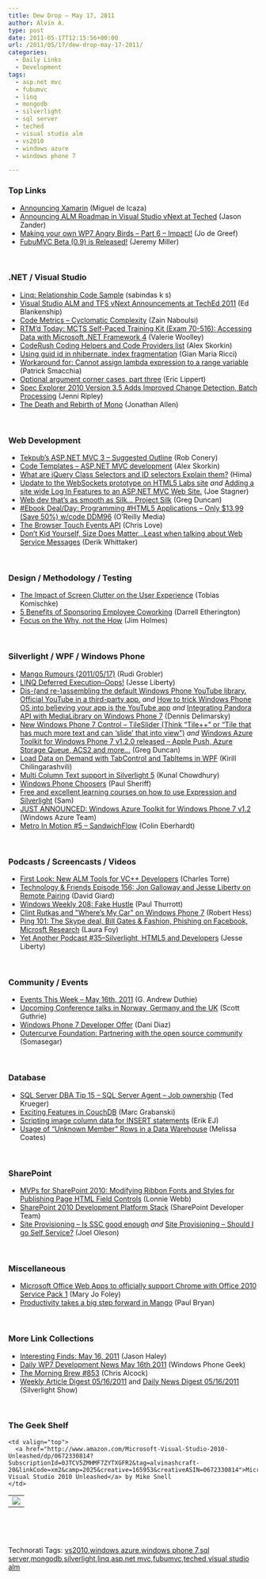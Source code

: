 ```yaml
---
title: Dew Drop – May 17, 2011
author: Alvin A.
type: post
date: 2011-05-17T12:15:56+00:00
url: /2011/05/17/dew-drop-may-17-2011/
categories:
  - Daily Links
  - Development
tags:
  - asp.net mvc
  - fubumvc
  - linq
  - mongodb
  - silverlight
  - sql server
  - teched
  - visual studio alm
  - vs2010
  - windows azure
  - windows phone 7

---
```

### <a name="top"></a>Top Links

  * [Announcing Xamarin][1] (Miguel de Icaza)
  * [Announcing ALM Roadmap in Visual Studio vNext at Teched][2] (Jason Zander)
  * [Making your own WP7 Angry Birds – Part 6 – Impact!][3] (Jo de Greef)
  * [FubuMVC Beta (0.9) is Released!][4] (Jeremy Miller)

&#160;

### <a name="dotnet"></a>.NET / Visual Studio

  * [Linq: Relationship Code Sample][5] (sabindas k s)
  * [Visual Studio ALM and TFS vNext Announcements at TechEd 2011][6] (Ed Blankenship)
  * [Code Metrics – Cyclomatic Complexity][7] (Zain Naboulsi)
  * [RTM’d Today: MCTS Self-Paced Training Kit (Exam 70-516): Accessing Data with Microsoft .NET Framework 4][8] (Valerie Woolley)
  * [CodeRush Coding Helpers and Code Providers list][9] (Alex Skorkin)
  * [Using guid id in nhibernate, index fragmentation][10] (Gian Maria Ricci)
  * [Workaround for: Cannot assign lambda expression to a range variable][11] (Patrick Smacchia)
  * [Optional argument corner cases, part three][12] (Eric Lippert)
  * [Spec Explorer 2010 Version 3.5 Adds Improved Change Detection, Batch Processing][13] (Jenni Ripley)
  * [The Death and Rebirth of Mono][14] (Jonathan Allen)

&#160;

### <a name="web"></a>Web Development

  * [Tekpub&#8217;s ASP.NET MVC 3 &#8211; Suggested Outline][15] (Rob Conery)
  * [Code Templates – ASP.NET MVC development][16] (Alex Skorkin)
  * [What are jQuery Class Selectors and ID selectors Explain them?][17] (Hima)
  * [Update to the WebSockets prototype on HTML5 Labs site][18] _and_ [Adding a site wide Log In Features to an ASP.NET MVC Web Site.][19] (Joe Stagner)
  * [Web dev that&#8217;s as smooth as Silk&#8230; Project Silk][20] (Greg Duncan)
  * [#Ebook Deal/Day: Programming #HTML5 Applications &#8211; Only $13.99 (Save 50%) w/code DDM96][21] (O&#8217;Reilly Media)
  * [The Browser Touch Events API][22] (Chris Love)
  * [Don’t Kid Yourself, Size Does Matter…Least when talking about Web Service Messages][23] (Derik Whittaker)

&#160;

### <a name="design"></a>Design / Methodology / Testing

  * [The Impact of Screen Clutter on the User Experience][24] (Tobias Komischke)
  * [5 Benefits of Sponsoring Employee Coworking][25] (Darrell Etherington)
  * [Focus on the Why, not the How][26] (Jim Holmes)

&#160;

### <a name="silverlight"></a>Silverlight / WPF / Windows Phone

  * [Mango Rumours (2011/05/17)][27] (Rudi Grobler)
  * [LINQ Deferred Execution–Oops!][28] (Jesse Liberty)
  * [Dis-(and re-)assembling the default Windows Phone YouTube library. Official YouTube in a third-party app.][29] _and_ [How to trick Windows Phone OS into believing your app is the YouTube app][30] _and_ [Integrating Pandora API with MediaLibrary on Windows Phone 7][31] (Dennis Delimarsky)
  * [New Windows Phone 7 Control &#8211; TileSlider (Think “Tile++” or “Tile that has much more text and can ‘slide’ that into view”)][32] _and_ [Windows Azure Toolkit for Windows Phone 7 v1.2.0 released &#8211; Apple Push, Azure Storage Queue, ACS2 and more…][33] (Greg Duncan)
  * [Load Data on Demand with TabControl and TabItems in WPF][34] (Kirill Chilingarashvili)
  * [Multi Column Text support in Silverlight 5][35] (Kunal Chowdhury)
  * [Windows Phone Choosers][36] (Paul Sheriff)
  * [Free and excellent learning courses on how to use Expression and Silverlight][37] (Sam)
  * [JUST ANNOUNCED: Windows Azure Toolkit for Windows Phone 7 v1.2][38] (Windows Azure Team)
  * [Metro In Motion #5 – SandwichFlow][39] (Colin Eberhardt)

&#160;

### <a name="podcasts"></a>Podcasts / Screencasts / Videos

  * [First Look: New ALM Tools for VC++ Developers][40] (Charles Torre)
  * <a href="http://feedproxy.google.com/~r/TechnologyAndFriends/~3/_uujRKqU5fg/tf156.aspx" target="_blank">Technology & Friends Episode 156: Jon Galloway and Jesse Liberty on Remote Pairing</a> (David Giard)
  * [Windows Weekly 208: Fake Hustle][41] (Paul Thurrott)
  * [Clint Rutkas and "Where&#8217;s My Car" on Windows Phone 7][42] (Robert Hess)
  * [Ping 101: The Skype deal, Bill Gates & Fashion, Phishing on Facebook, Microsft Research][43] (Laura Foy)
  * [Yet Another Podcast #35–Silverlight, HTML5 and Developers][44] (Jesse Liberty)

&#160;

### <a name="events"></a>Community / Events

  * [Events This Week – May 16th, 2011][45] (G. Andrew Duthie)
  * [Upcoming Conference talks in Norway, Germany and the UK][46] (Scott Guthrie)
  * [Windows Phone 7 Developer Offer][47] (Dani Diaz)
  * [Outercurve Foundation: Partnering with the open source community][48] (Somasegar)

&#160;

### <a name="db"></a>Database

  * [SQL Server DBA Tip 15 – SQL Server Agent – Job ownership][49] (Ted Krueger)
  * [Exciting Features in CouchDB][50] (Marc Grabanski)
  * [Scripting image column data for INSERT statements][51] (Erik EJ)
  * [Usage of “Unknown Member” Rows in a Data Warehouse][52] (Melissa Coates)

&#160;

### <a name="sp"></a>SharePoint

  * [MVPs for SharePoint 2010: Modifying Ribbon Fonts and Styles for Publishing Page HTML Field Controls][53] (Lonnie Webb)
  * [SharePoint 2010 Development Platform Stack][54] (SharePoint Developer Team)
  * [Site Provisioning – Is SSC good enough][55] _and_ [Site Provisioning – Should I go Self Service?][56] (Joel Oleson)

&#160;

### <a name="misc"></a>Miscellaneous

  * [Microsoft Office Web Apps to officially support Chrome with Office 2010 Service Pack 1][57] (Mary Jo Foley)
  * [Productivity takes a big step forward in Mango][58] (Paul Bryan)

&#160;

### <a name="links"></a>More Link Collections

  * [Interesting Finds: May 16, 2011][59] (Jason Haley)
  * [Daily WP7 Development News May 16th 2011][60] (Windows Phone Geek)
  * [The Morning Brew #853][61] (Chris Alcock)
  * [Weekly Article Digest 05/16/2011][62] and [Daily News Digest 05/16/2011][63] (Silverlight Show)

&#160;

### <a name="shelf"></a>The Geek Shelf

<table border="0" cellspacing="0" cellpadding="0">
  <tr>
    <td>
      <img data-recalc-dims="1" decoding="async" src="https://i0.wp.com/ecx.images-amazon.com/images/I/41laGLaH1mL._SL160_.jpg?w=660" />
    </td>
    
    <td valign="top">
      <a href="http://www.amazon.com/Microsoft-Visual-Studio-2010-Unleashed/dp/0672330814?SubscriptionId=0JTCV5ZMHMF7ZYTXGFR2&tag=alvinashcraft-20&linkCode=xm2&camp=2025&creative=165953&creativeASIN=0672330814">Microsoft Visual Studio 2010 Unleashed</a> by Mike Snell
    </td>
  </tr>
</table>

&#160;

<div style="padding-bottom: 0px; margin: 0px; padding-left: 0px; padding-right: 0px; display: inline; float: none; padding-top: 0px" id="scid:C16BAC14-9A3D-4c50-9394-FBFEF7A93539:2610f56e-1741-4663-a5ee-994714775401" class="wlWriterEditableSmartContent">
  <!--dotnetkickit-->
</div>

&#160;

<div style="padding-bottom: 0px; margin: 0px; padding-left: 0px; padding-right: 0px; display: inline; float: none; padding-top: 0px" id="scid:0767317B-992E-4b12-91E0-4F059A8CECA8:40f02ec0-a8f9-4981-b776-1473be4263ad" class="wlWriterEditableSmartContent">
  Technorati Tags: <a href="http://technorati.com/tags/vs2010" rel="tag">vs2010</a>,<a href="http://technorati.com/tags/windows+azure" rel="tag">windows azure</a>,<a href="http://technorati.com/tags/windows+phone+7" rel="tag">windows phone 7</a>,<a href="http://technorati.com/tags/sql+server" rel="tag">sql server</a>,<a href="http://technorati.com/tags/mongodb" rel="tag">mongodb</a>,<a href="http://technorati.com/tags/silverlight" rel="tag">silverlight</a>,<a href="http://technorati.com/tags/linq" rel="tag">linq</a>,<a href="http://technorati.com/tags/asp.net+mvc" rel="tag">asp.net mvc</a>,<a href="http://technorati.com/tags/fubumvc" rel="tag">fubumvc</a>,<a href="http://technorati.com/tags/teched" rel="tag">teched</a>,<a href="http://technorati.com/tags/visual+studio+alm" rel="tag">visual studio alm</a>
</div>

 [1]: http://tirania.org/blog/archive/2011/May-16.html
 [2]: http://blogs.msdn.com/b/jasonz/archive/2011/05/16/announcing-alm-roadmap-in-visual-studio-vnext-at-teched.aspx
 [3]: http://jodegreef.wordpress.com/2011/05/16/make-your-own-angry-birds-for-wp7-part-6-impact/
 [4]: http://feedproxy.google.com/~r/CodeBetter/~3/_mIKmBm21og/
 [5]: http://www.codeproject.com/KB/linq/LinqRelationshipCode.aspx
 [6]: http://feedproxy.google.com/~r/EdSquared/~3/ffdFu-fpd3U/Visual+Studio+ALM+And+TFS+VNext+Announcements+At+TechEd+2011.aspx
 [7]: http://feedproxy.google.com/~r/zainnab/~3/azmUbIOOO8c/code-metrics-cyclomatic-complexity.aspx
 [8]: http://blogs.msdn.com/b/microsoft_press/archive/2011/05/16/rtm-d-today-mcts-self-paced-training-kit-exam-70-516-accessing-data-with-microsoft-net-framework-4.aspx
 [9]: http://www.skorkin.com/2011/05/coderush-coding-helpers-and-code-providers-list/
 [10]: http://feedproxy.google.com/~r/AlkampferEng/~3/409stblyk9A/
 [11]: http://feedproxy.google.com/~r/CodeBetter/~3/NPKIjb3DPos/
 [12]: http://blogs.msdn.com/b/ericlippert/archive/2011/05/16/optional-argument-corner-cases-part-three.aspx
 [13]: http://www.infoq.com/news/2011/05/Spec-Explorer-35
 [14]: http://www.infoq.com/news/2011/05/Mono-II
 [15]: http://feedproxy.google.com/~r/wekeroad/EeKc/~3/cm0V93jVHII/5550094720
 [16]: http://www.skorkin.com/2011/05/code-templates-asp-net-mvc-development/
 [17]: http://beyondrelational.com/blogs/hima/archive/2011/05/16/what-are-jquery-class-selectors-and-id-selectors-explain-them.aspx
 [18]: http://feedproxy.google.com/~r/MSJoe/~3/QjTSbRR1zBo/
 [19]: http://feedproxy.google.com/~r/MSJoe/~3/G19Hthk-Syo/
 [20]: http://channel9.msdn.com/coding4fun/blog/Web-dev-thats-as-smooth-as-Silk-Project-Silk
 [21]: http://feeds.oreilly.com/~r/oreilly/news/~3/anI0v1i19Bw/
 [22]: http://professionalaspnet.com/archive/2011/05/16/The-Browser-Touch-Events-API.aspx
 [23]: http://feedproxy.google.com/~r/Devlicious/~3/C5li6SkPjkQ/don-t-kid-yourself-size-does-matter-least-when-talking-about-web-service-messages.aspx
 [24]: http://blogs.infragistics.com/blogs/ux/archive/2011/05/16/the-impact-of-screen-clutter-on-the-user-experience.aspx
 [25]: http://gigaom.com/collaboration/5-benefits-of-sponsoring-employee-coworking/
 [26]: http://frazzleddad.blogspot.com/2011/05/focus-on-why-not-how.html
 [27]: http://feedproxy.google.com/~r/RudiGroblerInTheCloud/~3/AXHg2ONcyYQ/mango-rumours-2011-05-17
 [28]: http://feedproxy.google.com/~r/JesseLiberty-SilverlightGeek/~3/1o_7icKFoi8/
 [29]: http://dennisdel.com/?p=755
 [30]: http://dennisdel.com/?p=772
 [31]: http://feeds.dzone.com/~r/zones/css/~3/4KMTkrtARLY/integrating-pandora-api
 [32]: http://coolthingoftheday.blogspot.com/2011/05/new-windows-phone-7-control-tileslider.html
 [33]: http://coolthingoftheday.blogspot.com/2011/05/windows-azure-toolkit-for-windows-phone.html
 [34]: http://feedproxy.google.com/~r/DevArchive/~3/H7xWenArPgA/load-on-demand-with-tabcontrol-and.html
 [35]: http://feedproxy.google.com/~r/kunal2383/~3/_rD5tQqPY8s/multi-column-text-support-in.html
 [36]: http://feedproxy.google.com/~r/PaulSheriffsOuterCircleBlog/~3/t1mK3RQyz1A/windows-phone-choosers.aspx
 [37]: http://blogs.msdn.com/b/silverlightgames/archive/2011/05/16/free-and-excellent-learning-courses-on-how-to-use-expression-and-silverlight.aspx
 [38]: http://blogs.msdn.com/b/windowsazure/archive/2011/05/16/just-announced-windows-azure-toolkit-for-windows-phone-7.aspx
 [39]: http://www.scottlogic.co.uk/blog/colin/2011/05/metro-in-motion-5-sandwichflow/
 [40]: http://channel9.msdn.com/posts/C-ALM--Architecture-Tools-and-Unit-Testing-for-Visual-C-Developers
 [41]: http://www.winsupersite.com/article/podcast-2/windows-weekly-208-fake-hustle-136140
 [42]: http://channel9.msdn.com/Shows/The+Knowledge+Chamber/Clint-Rutkas-and-Wheres-My-Car-on-Windows-Phone-7
 [43]: http://channel9.msdn.com/Shows/PingShow/Ping-101-The-Skype-deal-Bill-Gates--Fashion-Phishing-on-Facebook-Microsft-Research
 [44]: http://feedproxy.google.com/~r/JesseLiberty-SilverlightGeek/~3/23WUVhBJiKc/
 [45]: http://feeds.devhammer.net/~r/devhammer/~3/jHHibcSn_vI/events-this-week-may-16th-2011.aspx
 [46]: http://weblogs.asp.net/scottgu/archive/2011/05/16/upcoming-conference-talks-in-norway-germany-and-the-uk.aspx
 [47]: http://blogs.msdn.com/b/dani/archive/2011/05/16/windows-phone-7-developer-offer.aspx
 [48]: http://blogs.msdn.com/b/somasegar/archive/2011/05/16/outercurve-foundation-partnering-with-the-open-source-community.aspx
 [49]: http://blogs.lessthandot.com/index.php/DataMgmt/DBAdmin/sql-server-dba-tips-sql-agent-job-ownership
 [50]: http://feedproxy.google.com/~r/allTrades/~3/l5bRrWWnPDw/exiciting-features-in-couchdb
 [51]: http://feedproxy.google.com/~r/ErikejBlogsAboutSqlCompactnetAndRelatedStuff/~3/XhSYzvA0kXU/scripting-image-column-data-for-insert.html
 [52]: http://feedproxy.google.com/~r/sqlserverpedia/~3/XWgrJNdOoHA/
 [53]: http://blogs.msdn.com/b/mvpawardprogram/archive/2011/05/16/mvps-for-sharepoint-2010-modifying-ribbon-fonts-and-styles-for-publishing-page-html-field-controls.aspx
 [54]: http://blogs.msdn.com/b/sharepointdev/archive/2011/05/16/sharepoint-2010-development-platform-stack.aspx
 [55]: http://feedproxy.google.com/~r/JoelsSharepointLand/~3/H9mgY-yp5pE/ViewPost.aspx
 [56]: http://feedproxy.google.com/~r/JoelsSharepointLand/~3/wUuCzmcCRM0/ViewPost.aspx
 [57]: http://www.zdnet.com/blog/microsoft/microsoft-office-web-apps-to-officially-support-chrome-with-office-2010-service-pack-1/9456
 [58]: http://windowsteamblog.com/windows_phone/b/windowsphone/archive/2011/05/16/productivity-takes-a-big-step-forward-in-mango.aspx
 [59]: http://jasonhaley.com/blog/post.aspx?id=9af192b4-8254-4c3b-912c-dbdb086bb46a
 [60]: http://www.windowsphonegeek.com/news/daily-wp7-development-news-may-16th-2011
 [61]: http://feedproxy.google.com/~r/ReflectivePerspective/~3/rOZUH1yuoWQ/
 [62]: http://feedproxy.google.com/~r/silverlightshow/~3/U-vbaZOXSTc/Weekly-Article-Digest-05-16-2011.aspx
 [63]: http://feedproxy.google.com/~r/silverlightshow/~3/SoL9EJcJO4s/Daily-News-Digest-05-16-2011.aspx